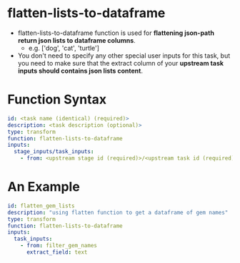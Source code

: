 # flatten-lists-to-dataframe
- flatten-lists-to-dataframe function is used for **flattening json-path return json lists to dataframe columns**.
  - e.g. ['dog', 'cat', 'turtle']
- You don't need to specify any other special user inputs for this task, but you need to make sure that the extract column of your **upstream task inputs should contains json lists content**. 


# Function Syntax
```yml
id: <task name (identical) (required)>
description: <task description (optional)>
type: transform 
function: flatten-lists-to-dataframe
inputs:
  stage_inputs/task_inputs:
    - from: <upstream stage id (required)>/<upstream task id (required)> 
```


# An Example
```yml
id: flatten_gem_lists 
description: "using flatten function to get a dataframe of gem names"
type: transform 
function: flatten-lists-to-dataframe 
inputs:
  task_inputs:
    - from: filter_gem_names 
      extract_field: text
```

